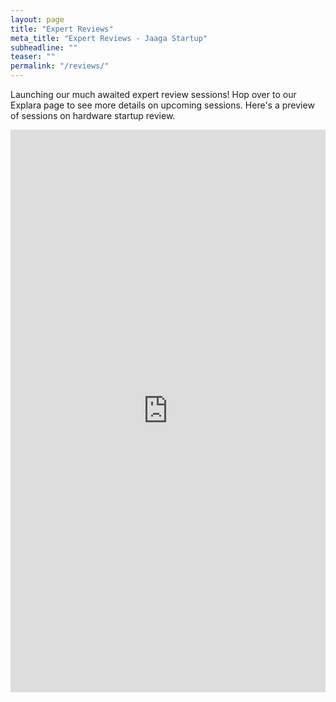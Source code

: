 ```yaml
---
layout: page
title: "Expert Reviews"
meta_title: "Expert Reviews - Jaaga Startup"
subheadline: ""
teaser: ""
permalink: "/reviews/"
---
```


Launching our much awaited expert review sessions! Hop over to our Explara page to see more details on upcoming sessions. Here's a preview of sessions on hardware startup review.

<iframe src="https://in.explara.com/widget-new/hardware-startup-review--1-hour-slots" frameborder="0" style="width:100%;" height="900"></iframe>
